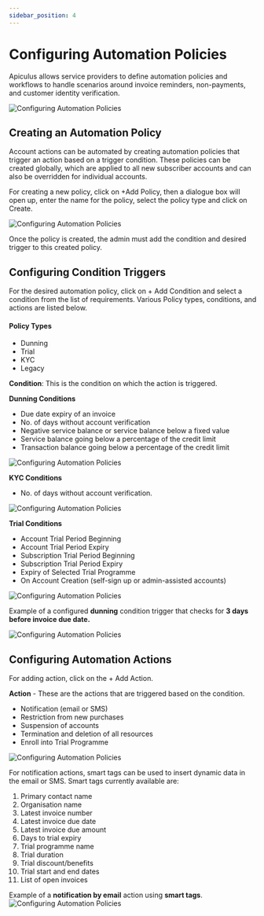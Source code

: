 ```yaml
---
sidebar_position: 4
---
```

# Configuring Automation Policies

Apiculus allows service providers to define automation policies and workflows to handle scenarios around invoice reminders, non-payments, and customer identity verification.

![Configuring Automation Policies](img/ConfiguringAutomationPolicies1.png)

## Creating an Automation Policy

Account actions can be automated by creating automation policies that trigger an action based on a trigger condition. These policies can be created globally, which are applied to all new subscriber accounts and can also be overridden for individual accounts.

For creating a new policy, click on +Add Policy, then a dialogue box will open up, enter the name for the policy, select the policy type and click on Create.

![Configuring Automation Policies](img/ConfiguringAutomationPolicies2.png)

Once the policy is created, the admin must add the condition and desired trigger to this created policy.

## Configuring Condition Triggers

For the desired automation policy, click on + Add Condition and select a condition from the list of requirements. Various Policy types, conditions, and actions are listed below.

#### Policy Types

- Dunning
- Trial
- KYC
- Legacy

**Condition**: This is the condition on which the action is triggered.

**Dunning Conditions**

- Due date expiry of an invoice
- No. of days without account verification
- Negative service balance or service balance below a fixed value
- Service balance going below a percentage of the credit limit
- Transaction balance going below a percentage of the credit limit

![Configuring Automation Policies](img/ConfiguringAutomationPolicies3.png)

**KYC Conditions**

- No. of days without account verification.

![Configuring Automation Policies](img/ConfiguringAutomationPolicies4.png)

**Trial Conditions**

- Account Trial Period Beginning
- Account Trial Period Expiry
- Subscription Trial Period Beginning
- Subscription Trial Period Expiry
- Expiry of Selected Trial Programme
- On Account Creation (self-sign up or admin-assisted accounts)

![Configuring Automation Policies](img/ConfiguringAutomationPolicies5.png)

Example of a configured **dunning** condition trigger that checks for **3 days before invoice due date.**

![Configuring Automation Policies](img/ConfiguringAutomationPolicies6.png)



## Configuring Automation Actions

For adding action, click on the + Add Action.

**Action** - These are the actions that are triggered based on the condition.

- Notification (email or SMS)
- Restriction from new purchases
- Suspension of accounts
- Termination and deletion of all resources
- Enroll into Trial Programme

![Configuring Automation Policies](img/ConfiguringAutomationPolicies7.png)

For notification actions, smart tags can be used to insert dynamic data in the email or SMS. Smart tags currently available are:

1. Primary contact name
2. Organisation name
3. Latest invoice number
4. Latest invoice due date
5. Latest invoice due amount
6. Days to trial expiry
7. Trial programme name
8. Trial duration
9. Trial discount/benefits
10. Trial start and end dates
11. List of open invoices

Example of a **notification by email** action using **smart tags**.
![Configuring Automation Policies](img/ConfiguringAutomationPolicies8.png)